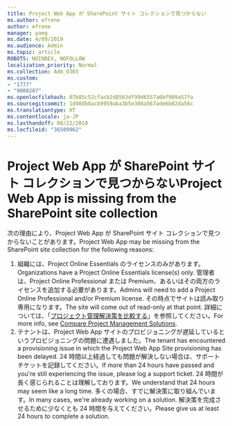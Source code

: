 ```yaml
---
title: Project Web App が SharePoint サイト コレクションで見つからない
ms.author: efrene
author: efrene
manager: pamg
ms.date: 4/09/2019
ms.audience: Admin
ms.topic: article
ROBOTS: NOINDEX, NOFOLLOW
localization_priority: Normal
ms.collection: Adm_O365
ms.custom:
- "1777"
- "9000207"
ms.openlocfilehash: 07b85c52cfacb2d8563df99d6557a0bf909a57fa
ms.sourcegitcommit: 1d98db8acb9959aba3b5e308a567ade6b62da56c
ms.translationtype: HT
ms.contentlocale: ja-JP
ms.lasthandoff: 08/22/2019
ms.locfileid: "36509962"
---
```

# <a name="project-web-app-is-missing-from-the-sharepoint-site-collection"></a><span data-ttu-id="1e891-102">Project Web App が SharePoint サイト コレクションで見つからない</span><span class="sxs-lookup"><span data-stu-id="1e891-102">Project Web App is missing from the SharePoint site collection</span></span>

<span data-ttu-id="1e891-103">次の理由により、Project Web App が SharePoint サイト コレクションで見つからないことがあります。</span><span class="sxs-lookup"><span data-stu-id="1e891-103">Project Web App may be missing from the SharePoint site collection for the following reasons:</span></span>

1. <span data-ttu-id="1e891-104">組織には、Project Online Essentials のライセンスのみがあります。</span><span class="sxs-lookup"><span data-stu-id="1e891-104">Organizations have a Project Online Essentials license(s) only.</span></span> <span data-ttu-id="1e891-105">管理者は、Project Online Professional または Premium、あるいはその両方のライセンスを追加する必要があります。</span><span class="sxs-lookup"><span data-stu-id="1e891-105">Admins will need to add a Project Online Professional and/or Premium license.</span></span> <span data-ttu-id="1e891-106">その時点でサイトは読み取り専用になります。</span><span class="sxs-lookup"><span data-stu-id="1e891-106">The site will come out of read-only at that point.</span></span> <span data-ttu-id="1e891-107">詳細については、「[プロジェクト管理解決策を比較する](https://products.office.com/project/compare-microsoft-project-management-software?tab=1)」を参照してください。</span><span class="sxs-lookup"><span data-stu-id="1e891-107">For more info, see [Compare Project Management Solutions](https://products.office.com/project/compare-microsoft-project-management-software?tab=1).</span></span>
2. <span data-ttu-id="1e891-108">テナントは、Project Web App サイトのプロビジョニングが遅延しているというプロビジョニングの問題に遭遇しました。</span><span class="sxs-lookup"><span data-stu-id="1e891-108">The tenant has encountered a provisioning issue in which the Project Web App Site provisioning has been delayed.</span></span> <span data-ttu-id="1e891-109">24 時間以上経過しても問題が解決しない場合は、サポート チケットを記録してください。</span><span class="sxs-lookup"><span data-stu-id="1e891-109">If more than 24 hours have passed and you're still experiencing the issue, please log a support ticket.</span></span> <span data-ttu-id="1e891-110">24 時間が長く感じられることは理解しております。</span><span class="sxs-lookup"><span data-stu-id="1e891-110">We understand that 24 hours may seem like a long time.</span></span> <span data-ttu-id="1e891-111">多くの場合、すでに解決策に取り組んでいます。</span><span class="sxs-lookup"><span data-stu-id="1e891-111">In many cases, we're already working on a solution.</span></span> <span data-ttu-id="1e891-112">解決策を完成させるために少なくとも 24 時間を与えてください。</span><span class="sxs-lookup"><span data-stu-id="1e891-112">Please give us at least 24 hours to complete a solution.</span></span>
